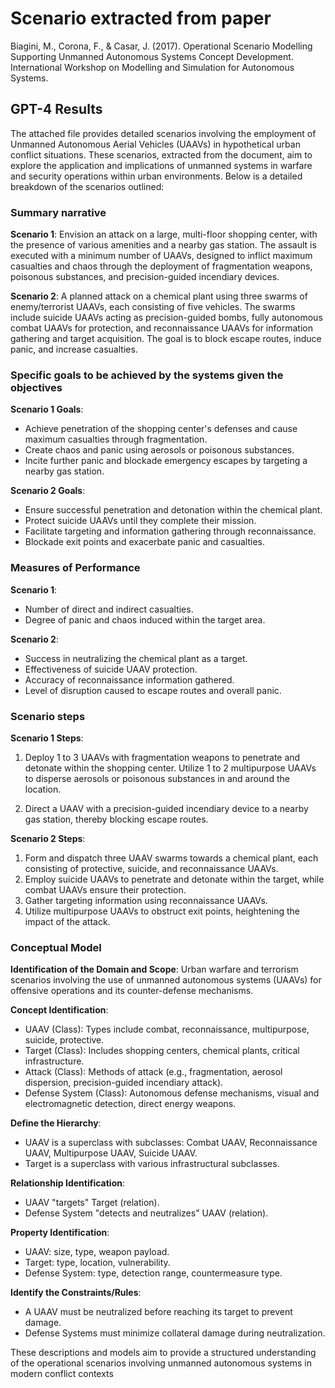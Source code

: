 # Scenario extracted from paper

Biagini, M., Corona, F., & Casar, J. (2017). Operational Scenario Modelling Supporting Unmanned Autonomous Systems Concept Development. International Workshop on Modelling and Simulation for Autonomous Systems.

## GPT-4 Results

The attached file provides detailed scenarios involving the employment of Unmanned Autonomous Aerial Vehicles (UAAVs) in hypothetical urban conflict situations. These scenarios, extracted from the document, aim to explore the application and implications of unmanned systems in warfare and security operations within urban environments. Below is a detailed breakdown of the scenarios outlined:

### Summary narrative
**Scenario 1**: Envision an attack on a large, multi-floor shopping center, with the presence of various amenities and a nearby gas station. The assault is executed with a minimum number of UAAVs, designed to inflict maximum casualties and chaos through the deployment of fragmentation weapons, poisonous substances, and precision-guided incendiary devices.

**Scenario 2**: A planned attack on a chemical plant using three swarms of enemy/terrorist UAAVs, each consisting of five vehicles. The swarms include suicide UAAVs acting as precision-guided bombs, fully autonomous combat UAAVs for protection, and reconnaissance UAAVs for information gathering and target acquisition. The goal is to block escape routes, induce panic, and increase casualties.

### Specific goals to be achieved by the systems given the objectives
**Scenario 1 Goals**:

- Achieve penetration of the shopping center's defenses and cause maximum casualties through fragmentation.
- Create chaos and panic using aerosols or poisonous substances.
- Incite further panic and blockade emergency escapes by targeting a nearby gas station.

**Scenario 2 Goals**:

- Ensure successful penetration and detonation within the chemical plant.
- Protect suicide UAAVs until they complete their mission.
- Facilitate targeting and information gathering through reconnaissance.
- Blockade exit points and exacerbate panic and casualties.

### Measures of Performance

**Scenario 1**:

- Number of direct and indirect casualties.
- Degree of panic and chaos induced within the target area.

**Scenario 2**:

- Success in neutralizing the chemical plant as a target.
- Effectiveness of suicide UAAV protection.
- Accuracy of reconnaissance information gathered.
- Level of disruption caused to escape routes and overall panic.

### Scenario steps

**Scenario 1 Steps**:

1. Deploy 1 to 3 UAAVs with fragmentation weapons to penetrate and detonate within the shopping center.
Utilize 1 to 2 multipurpose UAAVs to disperse aerosols or poisonous substances in and around the location.

1. Direct a UAAV with a precision-guided incendiary device to a nearby gas station, thereby blocking escape routes.

**Scenario 2 Steps**:

1. Form and dispatch three UAAV swarms towards a chemical plant, each consisting of protective, suicide, and reconnaissance UAAVs.
1. Employ suicide UAAVs to penetrate and detonate within the target, while combat UAAVs ensure their protection.
1. Gather targeting information using reconnaissance UAAVs.
1. Utilize multipurpose UAAVs to obstruct exit points, heightening the impact of the attack.

### Conceptual Model

**Identification of the Domain and Scope**: Urban warfare and terrorism scenarios involving the use of unmanned autonomous systems (UAAVs) for offensive operations and its counter-defense mechanisms.

**Concept Identification**:

- UAAV (Class): Types include combat, reconnaissance, multipurpose, suicide, protective.
- Target (Class): Includes shopping centers, chemical plants, critical infrastructure.
- Attack (Class): Methods of attack (e.g., fragmentation, aerosol dispersion, precision-guided incendiary attack).
- Defense System (Class): Autonomous defense mechanisms, visual and electromagnetic detection, direct energy weapons.

**Define the Hierarchy**:

- UAAV is a superclass with subclasses: Combat UAAV, Reconnaissance UAAV, Multipurpose UAAV, Suicide UAAV.
- Target is a superclass with various infrastructural subclasses.

**Relationship Identification**:

- UAAV "targets" Target (relation).
- Defense System "detects and neutralizes" UAAV (relation).

**Property Identification**:

- UAAV: size, type, weapon payload.
- Target: type, location, vulnerability.
- Defense System: type, detection range, countermeasure type.

**Identify the Constraints/Rules**:

- A UAAV must be neutralized before reaching its target to prevent damage.
- Defense Systems must minimize collateral damage during neutralization.

These descriptions and models aim to provide a structured understanding of the operational scenarios involving unmanned autonomous systems in modern conflict contexts